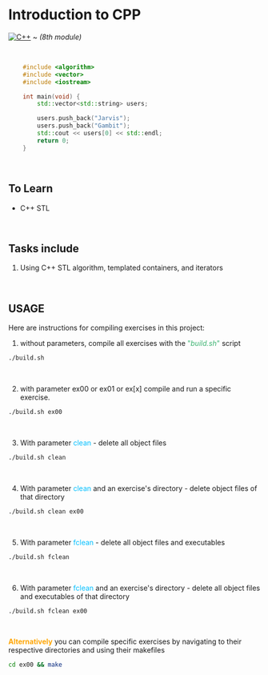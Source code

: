 # Introduction to CPP

[![C++](https://skillicons.dev/icons?i=cpp)](https://skillicons.dev) ~ *(8th module)*   

<br>

```cpp
    #include <algorithm>
    #include <vector>
    #include <iostream>

    int main(void) {
        std::vector<std::string> users;

        users.push_back("Jarvis");
        users.push_back("Gambit");
        std::cout << users[0] << std::endl;
        return 0;
    }

```

<br/>

## To Learn

- C++ STL
<br/>

## Tasks include

1. Using C++ STL algorithm, templated containers, and iterators

<br/>

## USAGE

Here are instructions for compiling exercises in this project:

1. without parameters, compile all exercises with the <span style="color:MediumSeaGreen">"*build.sh*"</span> script
```bash
./build.sh
```
<br/>

2. with parameter ex00 or ex01 or ex[x] compile and run a specific exercise.
```bash
./build.sh ex00
```
<br/>

3. With parameter <span style="color:DeepSkyblue">clean</span> - delete all object files
```bash
./build.sh clean
```
<br/>

4. With parameter <span style="color:DeepSkyblue">clean</span> and an exercise's directory - delete  object files of that directory
```bash
./build.sh clean ex00
```
<br/>

5. With parameter <span style="color:DeepSkyblue">fclean</span> - delete all object files and executables
```bash
./build.sh fclean
```
<br/>

6. With parameter <span style="color:DeepSkyblue">fclean</span> and an exercise's directory - delete all object files and executables of that directory
```bash
./build.sh fclean ex00
```
<br/>


<span style="color:orange">__Alternatively__ </span>you can compile specific exercises by navigating to their respective directories and using their makefiles
```bash
cd ex00 && make
